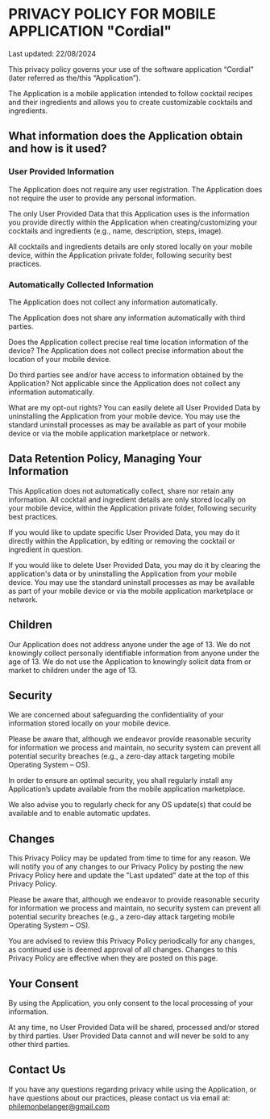 # PRIVACY POLICY FOR MOBILE APPLICATION "Cordial"

Last updated: 22/08/2024

This privacy policy governs your use of the software application “Cordial” (later referred as the/this “Application”).

The Application is a mobile application intended to follow cocktail recipes and their ingredients and allows you to create customizable cocktails and ingredients.

## What information does the Application obtain and how is it used?

### User Provided Information

The Application does not require any user registration. The Application does not require the user to provide any personal information.

The only User Provided Data that this Application uses is the information you provide directly within the Application when creating/customizing your cocktails and ingredients (e.g., name, description, steps, image).

All cocktails and ingredients details are only stored locally on your mobile device, within the Application private folder, following security best practices.

### Automatically Collected Information

The Application does not collect any information automatically.

The Application does not share any information automatically with third parties.

Does the Application collect precise real time location information of the device?
The Application does not collect precise information about the location of your mobile device.

Do third parties see and/or have access to information obtained by the Application?
Not applicable since the Application does not collect any information automatically.

What are my opt-out rights?
You can easily delete all User Provided Data by uninstalling the Application from your mobile device. You may use the standard uninstall processes as may be available as part of your mobile device or via the mobile application marketplace or network.

## Data Retention Policy, Managing Your Information

This Application does not automatically collect, share nor retain any information. All cocktail and ingredient details are only stored locally on your mobile device, within the Application private folder, following security best practices.

If you would like to update specific User Provided Data, you may do it directly within the Application, by editing or removing the cocktail or ingredient in question.

If you would like to delete User Provided Data, you may do it by clearing the application's data or by uninstalling the Application from your mobile device. You may use the standard uninstall processes as may be available as part of your mobile device or via the mobile application marketplace or network.

## Children

Our Application does not address anyone under the age of 13. We do not knowingly collect personally identifiable information from anyone under the age of 13. We do not use the Application to knowingly solicit data from or market to children under the age of 13.

## Security

We are concerned about safeguarding the confidentiality of your information stored locally on your mobile device.

Please be aware that, although we endeavor provide reasonable security for information we process and maintain, no security system can prevent all potential security breaches (e.g., a zero-day attack targeting mobile Operating System – OS).

In order to ensure an optimal security, you shall regularly install any Application’s update available from the mobile application marketplace.

We also advise you to regularly check for any OS update(s) that could be available and to enable automatic updates.

## Changes

This Privacy Policy may be updated from time to time for any reason. We will notify you of any changes to our Privacy Policy by posting the new Privacy Policy here and update the "Last updated" date at the top of this Privacy Policy.

Please be aware that, although we endeavor to provide reasonable security for information we process and maintain, no security system can prevent all potential security breaches (e.g., a zero-day attack targeting mobile Operating System – OS).

You are advised to review this Privacy Policy periodically for any changes, as continued use is deemed approval of all changes. Changes to this Privacy Policy are effective when they are posted on this page.

## Your Consent

By using the Application, you only consent to the local processing of your information.

At any time, no User Provided Data will be shared, processed and/or stored by third parties. User Provided Data cannot and will never be sold to any other third parties.

## Contact Us

If you have any questions regarding privacy while using the Application, or have questions about our practices, please contact us via email at:
philemonbelanger@gmail.com
